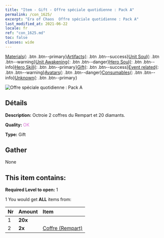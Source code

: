 ```yaml
---
title: "Item - Gift - Offre spéciale quotidienne : Pack A"
permalink: /con_1625/
excerpt: "Era of Chaos  Offre spéciale quotidienne : Pack A"
last_modified_at: 2021-06-22
locale: fr
ref: "con_1625.md"
toc: false
classes: wide
---
```

 [Materials](/ItemsFR/){: .btn .btn--primary}[Artifacts](/ItemsFR/Artifacts/){: .btn .btn--success}[Unit Soul](/ItemsFR/UnitSoul/){: .btn .btn--warning}[Unit Awakening](/ItemsFR/UnitAwakening/){: .btn .btn--danger}[Hero Soul](/ItemsFR/HeroSoul/){: .btn .btn--info}[Hero Skill](/ItemsFR/HeroSkill/){: .btn .btn--primary}[Gift](/ItemsFR/Gift/){: .btn .btn--success}[Event related](/ItemsFR/Events/){: .btn .btn--warning}[Avatars](/ItemsFR/Avatars/){: .btn .btn--danger}[Consumables](/ItemsFR/Consumables/){: .btn .btn--info}[Unknown](/ItemsFR/Unknown/){: .btn .btn--primary}

 ![Offre spéciale quotidienne : Pack A](/images/t/i_907219.png)

## Détails
 **Description:** Octroie 2 coffres du Rempart et 20 diamants.

 **Quality:** <span style="color: #DA70D6">OK</span>

 **Type:** Gift

## Gather

  None

## This item contains:

 **Required Level to open:** 1

 1 You would get **ALL** items  from:

  | Nr | Amount |     Item    |
  |:---|:-------|:------------|
  | 1 |  **20x** | <i class="fas fa-gem"/> |  | 
  | 2 |  **2x** | [Coffre (Rempart)](/ItemsFR/con_1270/) |  | 
